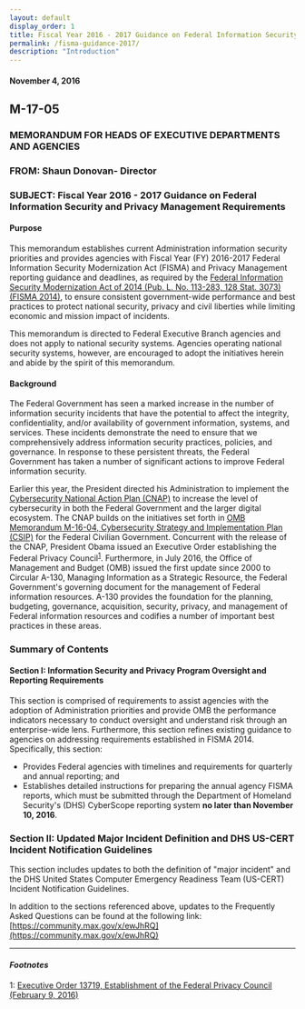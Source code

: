 ```yaml
---
layout: default
display_order: 1
title: Fiscal Year 2016 - 2017 Guidance on Federal Information Security and Privacy Management Requirements
permalink: /fisma-guidance-2017/
description: "Introduction"
---
```


#### November 4, 2016

## M-17-05  

### MEMORANDUM FOR HEADS OF EXECUTIVE DEPARTMENTS AND AGENCIES

### FROM: Shaun Donovan- Director 

### SUBJECT:	Fiscal Year 2016 - 2017 Guidance on Federal Information Security and Privacy Management Requirements

#### Purpose

This memorandum  establishes current Administration information security priorities and provides agencies with Fiscal Year (FY) 2016-2017 Federal Information Security Modernization Act (FISMA) and Privacy Management reporting guidance and deadlines, as required by the [Federal Information Security Modernization Act of 2014 (Pub. L. No. 113-283, 128 Stat. 3073) (FISMA 2014)](https://www.congress.gov/113/plaws/publ283/PLAW-113publ283.pdf), to ensure consistent government-wide performance and best practices to protect national security, privacy and civil liberties while limiting economic and mission impact of incidents.

This memorandum is directed to Federal Executive Branch agencies and does not apply to national security systems.  Agencies operating national security systems, however, are encouraged to adopt the initiatives herein and abide by the spirit of this memorandum.

#### Background

The Federal Government has seen a marked increase in the number of information security incidents that have the potential to affect the integrity, confidentiality, and/or availability of government information, systems, and services.  These incidents demonstrate the need to ensure that we comprehensively address information security practices, policies, and governance.  In response to these persistent threats, the Federal Government has taken a number of significant actions to improve Federal information security.

Earlier this year, the President directed his Administration to implement the [Cybersecurity National Action Plan (CNAP)](https://www.whitehouse.gov/the-press-office/2016/02/09/fact-sheet-cybersecurity-national-action-plan) to increase the level of cybersecurity in both the Federal Government and the larger digital ecosystem.  The CNAP builds on the initiatives set forth in [OMB Memorandum M-16-04, Cybersecurity Strategy and Implementation Plan (CSIP)](https://www.whitehouse.gov/sites/default/files/omb/memoranda/2016/m-16-04.pdf) for the Federal Civilian Government.  Concurrent with the release of the CNAP, President Obama
issued an Executive Order establishing the Federal Privacy Council<sup>[1](#myfootnote1)</sup>.  Furthermore, in July 2016, the Office of Management and Budget (OMB) issued the first update since 2000 to Circular A-130, Managing Information as a Strategic Resource, the Federal Government's governing document for the management of Federal information resources. A-130 provides the foundation for the planning, budgeting, governance, acquisition, security, privacy, and management of Federal information resources and codifies a number of important best practices in these areas.

### Summary of Contents

#### Section I:  Information Security and Privacy Program Oversight and Reporting Requirements
This section is comprised of requirements to assist agencies with the adoption of Administration priorities and provide OMB the performance indicators necessary to conduct oversight and understand risk through an enterprise-wide lens.  Furthermore, this section refines existing guidance to agencies on addressing requirements established in FISMA 2014.  Specifically, this section:

* Provides Federal agencies with timelines and requirements for quarterly and annual reporting; and
* Establishes detailed instructions for preparing the annual agency FISMA reports, which must be submitted through the Department of Homeland Security's (DHS) CyberScope reporting system **no later than November 10, 2016**.

### Section II: Updated Major Incident Definition and DHS US-CERT Incident Notification Guidelines
This section includes updates to both the definition of "major incident" and the DHS United States Computer Emergency Readiness Team (US-CERT) Incident Notification Guidelines.

In addition to the sections referenced above, updates to the Frequently Asked Questions can be found at the following link: [https://community.max.gov/x/ewJhRQ](https://community.max.gov/x/ewJhRQ)

*** 

#### *Footnotes*
<a name="myfootnote1">1</a>: [Executive Order 13719, Establishment of the Federal Privacy Council (February 9, 2016)](https://www.whitehouse.gov/the-press-office/2016/02/09/executive-order-establishment-federal-privacy-council)
